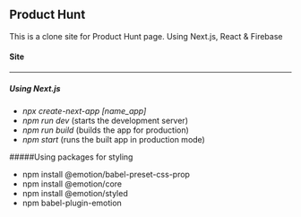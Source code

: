 ## Product Hunt 

This is a clone site for Product Hunt page. Using Next.js, React & Firebase

#### Site


---

##### Using Next.js
- *npx create-next-app [name_app]*
- *npm run dev* (starts the development server)
- *npm run build* (builds the app for production)
- *npm start* (runs the built app in production mode)

#####Using packages for styling
- npm install @emotion/babel-preset-css-prop
- npm install @emotion/core
- npm install @emotion/styled
- npm babel-plugin-emotion
